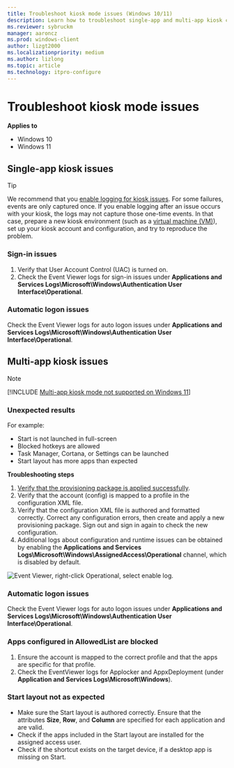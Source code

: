 ```yaml
---
title: Troubleshoot kiosk mode issues (Windows 10/11)
description: Learn how to troubleshoot single-app and multi-app kiosk configurations, as well as common problems like sign-in issues.
ms.reviewer: sybruckm
manager: aaroncz
ms.prod: windows-client
author: lizgt2000
ms.localizationpriority: medium
ms.author: lizlong
ms.topic: article
ms.technology: itpro-configure
---
```


# Troubleshoot kiosk mode issues


**Applies to**

- Windows 10
- Windows 11

## Single-app kiosk issues

>[!TIP]
>We recommend that you [enable logging for kiosk issues](kiosk-prepare.md#enable-logging). For some failures, events are only captured once. If you enable logging after an issue occurs with your kiosk, the logs may not capture those one-time events. In that case, prepare a new kiosk environment (such as a [virtual machine (VM)](kiosk-prepare.md#testing-your-kiosk-in-a-virtual-machine-vm)), set up your kiosk account and configuration, and try to reproduce the problem.

### Sign-in issues 

1. Verify that User Account Control (UAC) is turned on. 
2. Check the Event Viewer logs for sign-in issues under **Applications and Services Logs\Microsoft\Windows\Authentication User Interface\Operational**.

### Automatic logon issues 

Check the Event Viewer logs for auto logon issues under **Applications and Services Logs\Microsoft\Windows\Authentication User Interface\Operational**.

## Multi-app kiosk issues

> [!NOTE]
> [!INCLUDE [Multi-app kiosk mode not supported on Windows 11](./includes/multi-app-kiosk-support-windows11.md)]

### Unexpected results 

For example:
- Start is not launched in full-screen
- Blocked hotkeys are allowed
- Task Manager, Cortana, or Settings can be launched
- Start layout has more apps than expected

**Troubleshooting steps**

1. [Verify that the provisioning package is applied successfully](kiosk-validate.md).
2. Verify that the account (config) is mapped to a profile in the configuration XML file.
3. Verify that the configuration XML file is authored and formatted correctly. Correct any configuration errors, then create and apply a new provisioning package. Sign out and sign in again to check the new configuration.
4. Additional logs about configuration and runtime issues can be obtained by enabling the **Applications and Services Logs\Microsoft\Windows\AssignedAccess\Operational** channel, which is disabled by default.

![Event Viewer, right-click Operational, select enable log.](images/enable-assigned-access-log.png)


### Automatic logon issues 

Check the Event Viewer logs for auto logon issues under **Applications and Services Logs\Microsoft\Windows\Authentication User Interface\Operational**.

### Apps configured in AllowedList are blocked 

1. Ensure the account is mapped to the correct profile and that the apps are specific for that profile. 
2. Check the EventViewer logs for Applocker and AppxDeployment (under **Application and Services Logs\Microsoft\Windows**).


### Start layout not as expected 

- Make sure the Start layout is authored correctly. Ensure that the attributes **Size**, **Row**, and **Column** are specified for each application and are valid.
- Check if the apps included in the Start layout are installed for the assigned access user.
- Check if the shortcut exists on the target device, if a desktop app is missing on Start.

